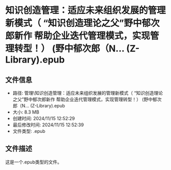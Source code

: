 ﻿# 知识创造管理：适应未来组织发展的管理新模式（ “知识创造理论之父”野中郁次郎新作 帮助企业迭代管理模式，实现管理转型！） (野中郁次郎（N... (Z-Library).epub

## 文件信息
- 路径: 管理\知识创造管理：适应未来组织发展的管理新模式（ “知识创造理论之父”野中郁次郎新作 帮助企业迭代管理模式，实现管理转型！） (野中郁次郎（N... (Z-Library).epub
- 大小: 8.3 MB
- 创建时间: 2024/11/15 12:52:29
- 最后修改时间: 2024/11/15 12:52:39
- 文件类型: .epub

## 文件描述
这是一个.epub类型的文件。


